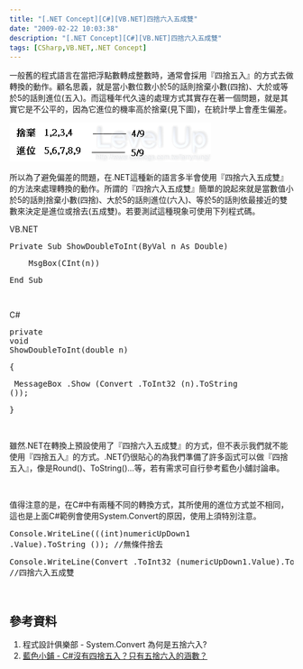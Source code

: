 ```yaml
---
title: "[.NET Concept][C#][VB.NET]四捨六入五成雙"
date: "2009-02-22 10:03:38"
description: "[.NET Concept][C#][VB.NET]四捨六入五成雙"
tags: [CSharp,VB.NET,.NET Concept]
---
```


<p>一般舊的程式語言在當把浮點數轉成整數時，通常會採用『四捨五入』的方式去做轉換的動作。顧名思義，就是當小數位數小於5的話則捨棄小數(四捨)、大於或等於5的話則進位(五入)。而這種年代久遠的處理方式其實存在著一個問題，就是其實它是不公平的，因為它進位的機率高於捨棄(見下圖)，在統計學上會產生偏差。</p><p><img border="0" alt="image" width="358" height="70" src="\images\posts\7259\image_thumb.png" /></p><p>所以為了避免偏差的問題，在.NET這種新的語言多半會使用『四捨六入五成雙』的方法來處理轉換的動作。所謂的『四捨六入五成雙』簡單的說起來就是當數值小於5的話則捨棄小數(四捨)、大於5的話則進位(六入)、等於5的話則依最接近的雙數來決定是進位或捨去(五成雙)。若要測試這種現象可使用下列程式碼。</p><p>VB.NET</p><div class="csharpcode"><pre class="alt"><span class="kwrd">Private</span> <span class="kwrd">Sub</span> ShowDoubleToInt(<span class="kwrd">ByVal</span> n <span class="kwrd">As</span> <span class="kwrd">Double</span>)</pre><pre>
    MsgBox(<span class="kwrd">CInt</span>(n))</pre><pre class="alt"><span class="kwrd">End</span> Sub</pre></div><p /><style type="text/css"><![CDATA[

.csharpcode, .csharpcode pre
{
	font-size: small;
	color: black;
	font-family: consolas, "Courier New", courier, monospace;
	background-color: #ffffff;
	/*white-space: pre;*/
}
.csharpcode pre { margin: 0em; }
.csharpcode .rem { color: #008000; }
.csharpcode .kwrd { color: #0000ff; }
.csharpcode .str { color: #006080; }
.csharpcode .op { color: #0000c0; }
.csharpcode .preproc { color: #cc6633; }
.csharpcode .asp { background-color: #ffff00; }
.csharpcode .html { color: #800000; }
.csharpcode .attr { color: #ff0000; }
.csharpcode .alt 
{
	background-color: #f4f4f4;
	width: 100%;
	margin: 0em;
}
.csharpcode .lnum { color: #606060; }]]></style><p> </p><p>C#</p><div class="csharpcode"><pre class="alt"><span class="kwrd">private</span> <span class="kwrd">void</span> ShowDoubleToInt(<span class="kwrd">double</span> n)</pre><pre>
{</pre><pre class="alt">
    MessageBox .Show (Convert .ToInt32 (n).ToString ());</pre><pre>
}</pre></div><p /><style type="text/css"><![CDATA[

.csharpcode, .csharpcode pre
{
	font-size: small;
	color: black;
	font-family: consolas, "Courier New", courier, monospace;
	background-color: #ffffff;
	/*white-space: pre;*/
}
.csharpcode pre { margin: 0em; }
.csharpcode .rem { color: #008000; }
.csharpcode .kwrd { color: #0000ff; }
.csharpcode .str { color: #006080; }
.csharpcode .op { color: #0000c0; }
.csharpcode .preproc { color: #cc6633; }
.csharpcode .asp { background-color: #ffff00; }
.csharpcode .html { color: #800000; }
.csharpcode .attr { color: #ff0000; }
.csharpcode .alt 
{
	background-color: #f4f4f4;
	width: 100%;
	margin: 0em;
}
.csharpcode .lnum { color: #606060; }]]></style><p> </p><p>雖然.NET在轉換上預設使用了『四捨六入五成雙』的方式，但不表示我們就不能使用『四捨五入』的方式。.NET仍很貼心的為我們準備了許多函式可以做『四捨五入』，像是Round()、ToString()...等，若有需求可自行參考藍色小舖討論串。</p><p> </p><p>值得注意的是，在C#中有兩種不同的轉換方式，其所使用的進位方式並不相同，這也是上面C#範例會使用System.Convert的原因，使用上須特別注意。</p><div class="csharpcode"><pre class="alt">
Console.WriteLine(((<span class="kwrd">int</span>)numericUpDown1 .Value).ToString ());   <span class="rem">//無條件捨去</span></pre><pre>
Console.WriteLine(Convert .ToInt32 (numericUpDown1.Value).ToString());   //四捨六入五成雙</pre></div><p /><style type="text/css"><![CDATA[
.csharpcode, .csharpcode pre
{
	font-size: small;
	color: black;
	font-family: consolas, "Courier New", courier, monospace;
	background-color: #ffffff;
	/*white-space: pre;*/
}
.csharpcode pre { margin: 0em; }
.csharpcode .rem { color: #008000; }
.csharpcode .kwrd { color: #0000ff; }
.csharpcode .str { color: #006080; }
.csharpcode .op { color: #0000c0; }
.csharpcode .preproc { color: #cc6633; }
.csharpcode .asp { background-color: #ffff00; }
.csharpcode .html { color: #800000; }
.csharpcode .attr { color: #ff0000; }
.csharpcode .alt 
{
	background-color: #f4f4f4;
	width: 100%;
	margin: 0em;
}
.csharpcode .lnum { color: #606060; }]]></style><p> </p><h2>參考資料</h2><ol><li>程式設計俱樂部 - System.Convert 為何是五捨六入?</a></li><li><a target="_blank" href="http://www.blueshop.com.tw/board/show.asp?subcde=BRD200511221010158DG&amp;fumcde=FUM20050124192253INM">藍色小鋪 - C#沒有四捨五入？只有五捨六入的涵數？</li></ol>

